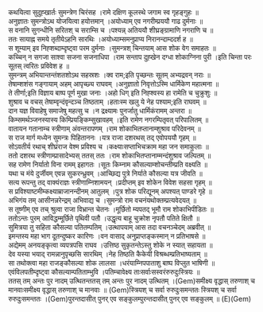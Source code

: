 

  
कथयित्वा सुदुह्खार्तः सुमन्त्रेण चिरंसह ।रामे दक्षिण कूलस्थे जगाम स्व गृहङ्गुहः  ॥   
अनुज्ञातः सुमन्त्रोऽथ योजयित्वा हयोत्तमान् ।अयोध्याम् एव नगरीम्प्रययौ गाढ दुर्मनाः  ॥   
स वनानि सुगन्धीनि सरितश् च सराम्सि च ।पश्यन्न् अतिययौ शीघ्रङ्ग्रामाणि नगराणि च  ॥   
ततः सायाह्न समये तृतीयेऽहनि सारथिः ।अयोध्याम्समनुप्राप्य निरानन्दाम्ददर्श ह  ॥   
स शूम्याम् इव निह्शब्दाम्दृष्ट्वा परम दुर्मनाः ।सुमन्त्रश् चिन्तयाम् आस शोक वेग समाहतः  ॥   
कच्चिन् न सगजा साश्वा सजना सजनाधिपा ।राम सन्ताप दुह्खेन दग्धा शोकाग्निना पुरी ।इति चिन्ता परः सूतस् त्वरितः प्रविवेश ह  ॥   
सुमन्त्रम् अभियान्तन्तंशतशोऽथ सहस्रशः ।क्व राम;इति पृच्छन्तः सूतम् अभ्यद्रवन् नराः  ॥   
तेषाम्शशंस गङ्गायाम् अहम् आपृच्छ्य राघवम् ।अनुज्ञातो निवृत्तोऽस्मि धार्मिकेण महात्मना  ॥   
ते तीर्णा;इति विज्ञाय बाष्प पूर्ण मुखा जनाः ।अहो धिग् इति निह्श्वस्य हा रामेति च चुक्रुशुः  ॥   
शुश्राव च वचस् तेषाम्वृन्दंवृन्दञ्च तिष्ठताम् ।हताःस्म खलु ये नेह पश्याम;इति राघवम्  ॥   
दान यज्ञ विवाहेषु समाजेषु महत्सु च ।न द्रक्ष्यामः पुनर्जातु धार्मिकंरामम् अन्तरा  ॥   
किम्समर्थञ्जनस्यास्य किम्प्रियङ्किम्सुखावहम् ।इति रामेण नगरम्पितृवत् परिपालितम्  ॥   
वातायन गतानाम्च स्त्रीणाम् अंवन्तरापणम् ।राम शोकाभितप्तानाम्शुश्राव परिदेवनम्  ॥   
स राज मार्ग मध्येन सुमन्त्रः पिहिताननः ।यत्र राजा दशरथस् तद् एवोपययौ गृहम्  ॥   
सोऽवतीर्य रथाच् शीघ्रंराज वेश्म प्रविश्य च ।कक्ष्याःसप्ताभिचक्राम महा जन समाकुलाः  ॥   
ततो दशरथ स्त्रीणाम्प्रासादेभ्यस् ततस् ततः ।राम शोकाभितप्तानाम्मन्दंशुश्राव जल्पितम्  ॥   
सह रामेण निर्यातो विना रामम् इहागतः ।सूतः किम्नाम कौसल्याम्शोचन्तीम्प्रति वक्ष्यति  ॥   
यथा च मंये दुर्जीवम् एवन्न सुकरन्ध्रुवम् ।आच्छिद्य पुत्रे निर्याते कौसल्या यत्र जीवति  ॥   
सत्य रूपन्तु तद् वाक्यंराज्ञः स्त्रीणाम्निशामयन् ।प्रदीप्तम् इव शोकेन विवेश सहसा गृहम्  ॥   
स प्रविश्याष्टमीम्कक्ष्याम्राजानन्दीनम् आतुलम् ।पुत्र शोक परिद्यूनम् अपश्यत् पाण्डरे गृहे  ॥   
अभिगंय तम् आसीनन्नरेन्द्रम् अभिवाद्य च ।सुमन्त्रो राम वचनंयथोक्तम्प्रत्यवेदयत्  ॥   
स तूष्णीम् एव तच् श्रुत्वा राजा विभ्रान्त चेतनः ।मूर्छितो म्यपतद् भूमौ राम शोकाभिपीडितः  ॥   
ततोऽन्तः पुरम् आविद्धम्मूर्छिते पृथिवी पतौ ।उद्धृत्य बाहू चुक्रोश नृपतौ पतिते क्षितौ  ॥   
सुमित्रया तु सहिता कौसल्या पतितम्पतिम् ।उत्थापयाम् आस तदा वचनञ्चेदम् अब्रवीत्  ॥   
इमन्तस्य महा भाग दूतन्दुष्कर कारिणः ।वन वासाद् अनुप्राप्तङ्कस्मान् न प्रतिभाषसे  ॥   
अद्येमम् अनयङ्कृत्वा व्यपत्रपसि राघव ।उत्तिष्ठ सुकृतन्तेऽस्तु शोके न स्यात् सहायता  ॥   
देव यस्या भयाद् रामन्नानुपृच्छसि सारथिम् ।नेह तिष्ठति कैकेयी विश्रब्धम्प्रतिभाष्यताम्  ॥   
सा तथोक्त्वा महा राजङ्कौसल्या शोक लालसा ।धरंयाम्निपपाताशु बाष्प विप्लुत भाषिणी  ॥   
एवंविलपतीम्दृष्ट्वा कौसल्याम्पतिताम्भुवि ।पतिम्चावेक्ष्य ताःसर्वाःसस्वरंरुरुदुःस्त्रियः  ॥   
ततस् तम् अन्तः पुर नादम् उत्थितन्ततस् तम् अन्तः पुर नादम् उत्थितम् ।(Gem)समीक्ष्य वृद्धास् तरुणाश् च मानवाःसमीक्ष्य वृद्धास् तरुणाश् च मानवाः  ॥ (Gem)स्त्रियश् च सर्वा रुरुदुःसमन्ततः स्त्रियश् च सर्वा रुरुदुःसमन्ततः ।(Gem)पुरन्तदासीत् पुनर् एव सङ्कुलम्पुरन्तदासीत् पुनर् एव सङ्कुलम्  ॥ (E)(Gem)  
